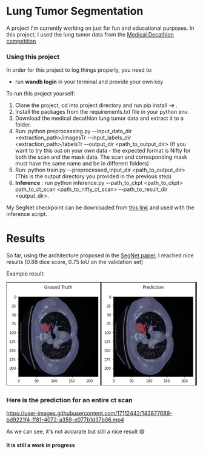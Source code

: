 # Lung Tumor Segmentation

A project I'm currently working on just for fun and educational purposes.
In this project, I used the lung tumor data from the [Medical Decathlon competition](https://drive.google.com/file/d/1I1LR7XjyEZ-VBQ-Xruh31V7xExMjlVvi/view?usp=sharing)
    
### Using this project

In order for this project to log things properly, you need to:
   - run **wandb login** in your terminal and provide your own key

To run this project yourself:
1. Clone the project, cd into project directory and run pip install -e .
2. Install the packages from the requirements.txt file in your python env.
3. Download the medical decathlon lung tumor data and extract it to a folder.
4. Run: python preprocessing.py --input_data_dir <extraction_path>/imagesTr --input_labels_dir <extraction_path>/labelsTr --output_dir <path_to_output_dir>
(If you want to try this out on your own data - the expected format is Nifty for both the scan and the mask data. The scan and corresponding mask must have the same name and be in different folders)
5. Run: python train.py --preprocessed_input_dir <path_to_output_dir> (This is the output directory you provided in the previous step)
6. **Inference** : run python inference.py --path_to_ckpt <path_to_ckpt> path_to_ct_scan <path_to_nifty_ct_scan> --path_to_result_dir <output_dir>. 

My SegNet checkpoint can be downloaded from [this link](https://drive.google.com/file/d/1qlj4yZuEM2FoNzaXPFBG6Pjtl-A1mS1t/view?usp=sharing) and used with the inference script.

# Results
So far, using the architecture proposed in the [SegNet paper](https://arxiv.org/pdf/1511.00561.pdf), I reached nice results (0.88 dice score, 0.75 IoU on the validation set)

Example result:

![Side by Side](/images/sidebyside.png)

### Here is the prediction for an entire ct scan

https://user-images.githubusercontent.com/17112442/143877689-bd9221f4-ff81-4072-a359-e077b1d37b06.mp4

As we can see, it's not accurate but still a nice result :smile:

#### It is still a work in progress



